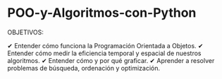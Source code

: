 # POO-y-Algoritmos-con-Python
OBJETIVOS:

✔ Entender cómo funciona la Programación Orientada a Objetos. 
✔ Entender cómo medir la eficiencia temporal y espacial de nuestros algoritmos. 
✔ Entender cómo y por qué graficar. 
✔ Aprender a resolver problemas de búsqueda, ordenación y optimización.
